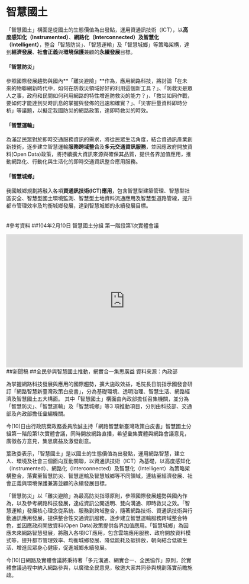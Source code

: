 # 智慧國土

「智慧國土」構面是從國土的生態價值為出發點，運用資通訊技術（ICT），以**高度感知化（Instrumented）**、**網路化（Interconnected）**及**智慧化（Intelligent）**，整合「智慧防災」、「智慧運輸」及「智慧城鄉」等策略架構，達到**經濟發展**、**社會正義**與**環境保護**兼顧的**永續發展**目標。

#### 「智慧防災」

參照國際發展趨勢與國內**「離災避險」**作為，應用網路科技，將討論「在未來的物聯網新時代中，如何在防救災領域好好的利用這個新工具？」、「防救災是眾人之事，政府和民間如何利用網路的特性增進防救災的能力？」、「救災如同作戰，要如何才能達到災時訊息的掌握與發佈的迅速和確實？」、「災害巨量資料即時分析」等議題，以擬定我國防災的網路政策，達即時救災的時效。

#### 「智慧運輸」

為滿足民眾對於即時交通服務資訊的需求，將從民眾生活角度，結合資通訊產業創新技術，逐步建立智慧運輸**服務跨域整合**及**多元交通資訊服務**，並因應政府開放資料(Open Data)政策，將持續擴大資訊來源與確保其品質，提供各界加值應用，推動網路化、行動化與生活化的即時交通資訊整合應用服務。

#### 「智慧城鄉」

我國城鄉規劃將融入各項**資通訊技術(ICT)應用**，包含智慧型建築管理、智慧型社區安全、智慧型國土環境監測、智慧型土地資料流通應用及智慧型道路管線，提升都市管理效率及均衡城鄉發展，達到智慧城鄉的永續發展目標。
<br><br><br>
#參考資料
##104年2月10日 智慧國土分組 第一階段第1次實體會議
<iframe width="640" height="360" src="https://www.youtube.com/embed/hUjIY68WcAI?feature=player_embedded" frameborder="0" allowfullscreen></iframe>
##新聞稿
##全民參與智慧國土推動，網實合一集思廣益
資料來源：內政部

為掌握網路科技發展與應用的國際趨勢，擴大施政效益，毛院長日前指示國發會研訂「網路智慧新臺灣政策白皮書」，分為基礎環境、透明治理、智慧生活、網路經濟及智慧國土五大構面。
其中「智慧國土」構面由內政部擔任召集機關，並分為「智慧防災」、「智慧運輸」及「智慧城鄉」等3 項推動項目，分別由科技部、交通部及內政部擔任彙編機關。

今(10)日由行政院葉政務委員欣誠主持「網路智慧新臺灣政策白皮書」智慧國土分組第一階段第1次實體會議，同時開放網路直播，希望彙集實體與網路會議意見，廣徵各方意見，集思廣益及激發創意。

葉政委表示，「智慧國土」是以國土的生態價值為出發點，運用網路智慧，建立人、環境及社會三個面向互動關聯，以資通訊技術（ICT）為基礎，以高度感知化（Instrumented）、網路化（Interconnected）及智慧化（Intelligent）為策略架構整合，落實至智慧防災、智慧運輸及智慧城鄉等不同領域，連結至經濟發展、社會正義與環境保護兼籌並顧的永續發展目標。

「智慧防災」以「離災避險」為最高防災指導原則，參照國際發展趨勢與國內作為，以及參考網路科技發展，達成資訊公開透明、雙向溝通、即時救災之效。「智慧運輸」發展核心理念從系統、服務到跨域整合，隨著網路技術、資通訊技術與行動通訊應用發展，提供整合性交通資訊服務，逐步建立智慧運輸服務跨域整合特色，並因應政府開放資料(Open Data)政策提供各界加值應用。「智慧城鄉」為因應未來網路智慧發展，將融入各項ICT應用，包含雲端應用服務、政府開放資料模式等，提升都市管理效率、均衡城鄉發展、降低能耗及碳排放，朝向結合低碳生活、增進民眾身心健康，促進城鄉永續發展。

今(10)日網路及實體會議將秉持著「多元溝通、網實合一、全民協作」原則，於實體會議過程中納入網路參與，以廣徵全民意見，敬邀大家共同參與規劃落實前瞻施政。


